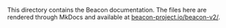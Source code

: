 This directory contains the Beacon documentation. The files here are rendered through
MkDocs and available at [beacon-project.io/beacon-v2/](http://beacon-project.io/beacon-v2/).